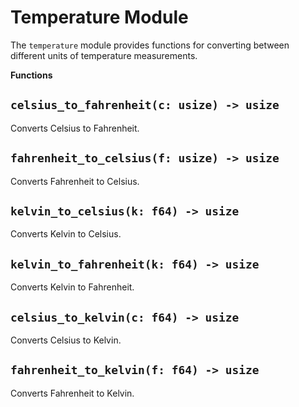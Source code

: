 # Temperature Module

The `temperature` module provides functions for converting between different units of temperature measurements.

**Functions**

## `celsius_to_fahrenheit(c: usize) -> usize`

Converts Celsius to Fahrenheit.

## `fahrenheit_to_celsius(f: usize) -> usize`

Converts Fahrenheit to Celsius.

## `kelvin_to_celsius(k: f64) -> usize`

Converts Kelvin to Celsius.

## `kelvin_to_fahrenheit(k: f64) -> usize`

Converts Kelvin to Fahrenheit.

## `celsius_to_kelvin(c: f64) -> usize`

Converts Celsius to Kelvin.

## `fahrenheit_to_kelvin(f: f64) -> usize`

Converts Fahrenheit to Kelvin.
